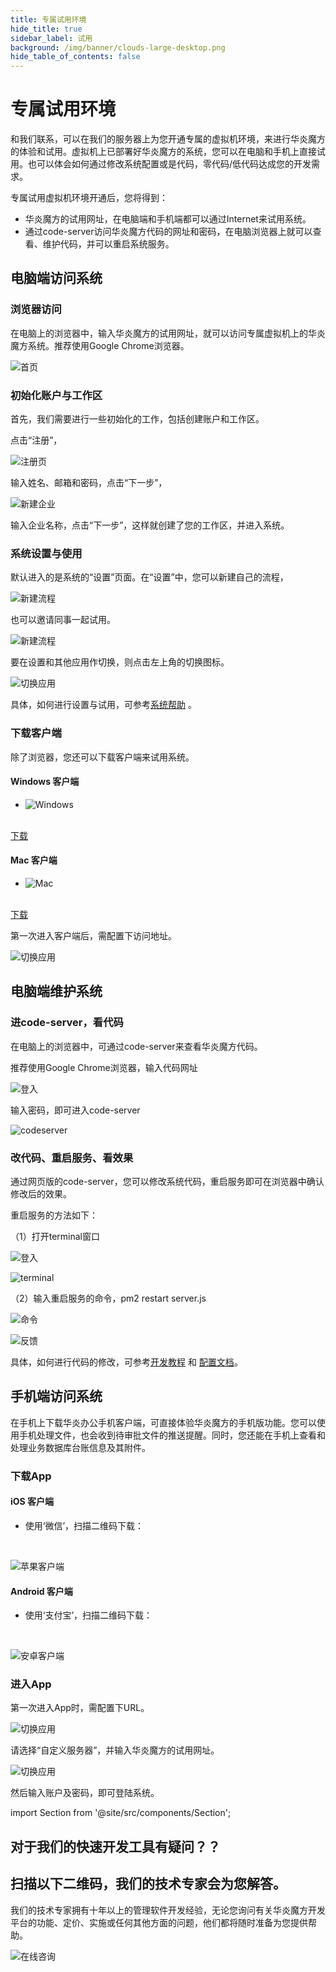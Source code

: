 ```yaml
---
title: 专属试用环境
hide_title: true
sidebar_label: 试用
background: /img/banner/clouds-large-desktop.png
hide_table_of_contents: false
---
```


# 专属试用环境

和我们联系，可以在我们的服务器上为您开通专属的虚拟机环境，来进行华炎魔方的体验和试用。虚拟机上已部署好华炎魔方的系统，您可以在电脑和手机上直接试用。也可以体会如何通过修改系统配置或是代码，零代码/低代码达成您的开发需求。

专属试用虚拟机环境开通后，您将得到：

- 华炎魔方的试用网址，在电脑端和手机端都可以通过Internet来试用系统。
- 通过code-server访问华炎魔方代码的网址和密码，在电脑浏览器上就可以查看、维护代码，并可以重启系统服务。

## 电脑端访问系统

### 浏览器访问

在电脑上的浏览器中，输入华炎魔方的试用网址，就可以访问专属虚拟机上的华炎魔方系统。推荐使用Google Chrome浏览器。

![首页](/assets/try/vmtry_account.png)

### 初始化账户与工作区

首先，我们需要进行一些初始化的工作，包括创建账户和工作区。

点击“注册”，

![注册页](/assets/try/vmtry_signup.png)

输入姓名、邮箱和密码，点击“下一步”，

![新建企业](/assets/try/vmtry_space.png)

输入企业名称，点击“下一步”，这样就创建了您的工作区，并进入系统。

### 系统设置与使用

默认进入的是系统的“设置”页面。在“设置”中，您可以新建自己的流程，

![新建流程](/assets/try/vmtry_workflow.png)

也可以邀请同事一起试用。

![新建流程](/assets/try/vmtry_spaceuser.png)

要在设置和其他应用作切换，则点击左上角的切换图标。

![切换应用](/assets/try/vmtry_switch.png)

具体，如何进行设置与试用，可参考[系统帮助](/help/) 。

### 下载客户端

除了浏览器，您还可以下载客户端来试用系统。

<div className="slds-grid slds-wrap">
<div className="slds-col slds-size_1-of-2 slds-p-vertical_large">

#### Windows 客户端

- ![Windows](/img/desktop-windows.png)

<br/>

<a class="bg-blue-700 text-white px-5 py-3 font-semibold rounded hover:bg-blue-800 hover:text-white ml-3" href="https://www-steedos-com.oss-accelerate.aliyuncs.com/apps/messenger/desktop/4.4.2/steedos-4.4.2-win.exe" target="_blank">
下载
</a>

</div>
<div className="slds-col slds-size_1-of-2 slds-p-vertical_large">

#### Mac 客户端

- ![Mac](/img/desktop-mac.png)

<br/>

<a class="bg-blue-700 text-white px-5 py-3 font-semibold rounded hover:bg-blue-800 hover:text-white ml-3" href="https://www-steedos-com.oss-accelerate.aliyuncs.com/apps/messenger/desktop/4.3.2/steedos-4.3.2-mac.dmg" target="_blank">
下载
</a>

</div>
</div>

第一次进入客户端后，需配置下访问地址。

![切换应用](/assets/try/vmtry_client.png)

## 电脑端维护系统

### 进code-server，看代码

在电脑上的浏览器中，可通过code-server来查看华炎魔方代码。

推荐使用Google Chrome浏览器，输入代码网址

![登入](/assets/try/vmtry_cs_password.png)

输入密码，即可进入code-server

![codeserver](/assets/try/vmtry_cs_page.png)

### 改代码、重启服务、看效果

通过网页版的code-server，您可以修改系统代码，重启服务即可在浏览器中确认修改后的效果。

重启服务的方法如下：

（1）打开terminal窗口

![登入](/assets/try/vmtry_cs_newterminal.png)

![terminal](/assets/try/vmtry_cs_terminal.png)

（2）输入重启服务的命令，pm2 restart server.js

![命令](/assets/try/vmtry_cs_restart.png)

![反馈](/assets/try/vmtry_cs_restart2.png)

具体，如何进行代码的修改，可参考[开发教程](/developer/) 和 [配置文档](/developer/steedos_config)。

## 手机端访问系统

在手机上下载华炎办公手机客户端，可直接体验华炎魔方的手机版功能。您可以使用手机处理文件，也会收到待审批文件的推送提醒。同时，您还能在手机上查看和处理业务数据库台账信息及其附件。

### 下载App

<div className="slds-grid slds-wrap">
<div className="slds-col slds-size_1-of-2 slds-p-vertical_large">

#### iOS 客户端

- 使用‘微信’，扫描二维码下载：

<br/>

![苹果客户端](/assets/workflow/download-ios.png)

</div>
<div className="slds-col slds-size_1-of-2 slds-p-vertical_large">

#### Android 客户端

- 使用‘支付宝’，扫描二维码下载：

<br/>

![安卓客户端](/assets/workflow/download-android.png)

</div>
</div>

### 进入App

第一次进入App时，需配置下URL。

![切换应用](/assets/try/vmtry_app_page.png)

请选择“自定义服务器”，并输入华炎魔方的试用网址。

![切换应用](/assets/try/vmtry_app_login.png)

然后输入账户及密码，即可登陆系统。


import Section from '@site/src/components/Section';

<Section background="#215ca0" padding="50">
<div style={{color:"#FFFFFF"}}>

# 对于我们的快速开发工具有疑问？？
# 扫描以下二维码，我们的技术专家会为您解答。

我们的技术专家拥有十年以上的管理软件开发经验，无论您询问有关华炎魔方开发平台的功能、定价、实施或任何其他方面的问题，他们都将随时准备为您提供帮助。

![在线咨询](/assets/contact_by_weixin.png)

</div>
</Section>